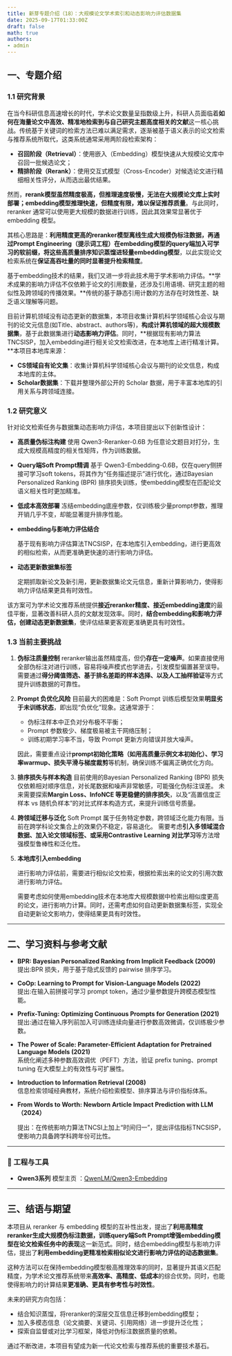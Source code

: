 ```yaml
---
title: 新芽专题介绍（18）：大规模论文学术索引和动态影响力评估数据集
date: 2025-09-17T01:33:00Z
draft: false
math: true
authors: 
- admin
---
```


## 一、专题介绍

### 1.1 研究背景

在当今科研信息高速增长的时代，学术论文数量呈指数级上升，科研人员面临着**如何在海量论文中高效、精准地检索到与自己研究主题高度相关的文献**这一核心挑战。传统基于关键词的检索方法已难以满足需求，逐渐被基于语义表示的论文检索与推荐系统所取代，这类系统通常采用两阶段检索架构：

- **召回阶段（Retrieval）**：使用嵌入（Embedding）模型快速从大规模论文库中召回一批候选论文；
- **精排阶段（Rerank）**：使用交互式模型（Cross-Encoder）对候选论文进行精细相关性评分，从而选出最优结果。

然而，**rerank模型虽然精度极高，但推理速度极慢，无法在大规模论文库上实时部署；embedding模型推理快速，但精度有限，难以保证推荐质量**。与此同时，reranker 通常可以使用更大规模的数据进行训练，因此其效果常显著优于 embedding 模型。

其核心思路是：**利用精度更高的reranker模型离线生成大规模伪标注数据，再通过Prompt Engineering（提示词工程）在embedding模型的query端加入可学习的软前缀，将这些高质量排序知识蒸馏进轻量embedding模型**，以此实现论文检索系统在**保证高吞吐量的同时显著提升检索精度**。

基于embedding技术的结果，我们又进一步将此技术用于学术影响力评估。**学术成果的影响力评估不仅依赖于论文的引用数量，还涉及引用语境、研究主题的相似性及跨领域的传播效果。**传统的基于静态引用计数的方法存在时效性差、缺乏语义理解等问题。

目前计算机领域没有动态更新的数据集，本项目收集计算机科学领域核心会议与期刊的论文元信息(如Title、abstract、authors等)，**构成计算机领域的超大规模数据集**，基于此数据集进行**动态影响力评估**。同时，**根据现有影响力算法TNCSISP，加入embedding进行相关论文检索改进，在本地库上进行精准计算。**本项目本地库来源：

- **CS领域自有论文集**：收集计算机科学领域核心会议与期刊的论文信息，构成本地库的主体。  
- **Scholar数据集**：下载并整理外部公开的 Scholar 数据，用于丰富本地库的引用关系与跨领域连接。  

### 1.2  研究意义

针对论文检索任务与数据集动态影响力评估，本项目提出以下创新性设计：

- **高质量伪标注构建**
  使用 Qwen3-Reranker-0.6B 为任意论文题目对打分，生成大规模高精度的相关性矩阵，作为训练数据。

- **Query端Soft Prompt精调**
  基于 Qwen3-Embedding-0.6B，仅在query侧拼接可学习soft tokens，将其作为“任务描述提示”进行优化，通过Bayesian Personalized Ranking (BPR) 排序损失训练，使embedding模型在匹配论文语义相关性时更加精准。

- **低成本高效部署**
  冻结embedding底座参数，仅训练极少量prompt参数，推理开销几乎不变，却能显著提升排序性能。

- **embedding与影响力评估结合**

  基于现有影响力评估算法TNCSISP，在本地库引入embedding，进行更高效的相似检索，从而更准确更快速的进行影响力评估。

- **动态更新数据集标签**

  定期抓取新论文及新引用，更新数据集论文元信息，重新计算影响力，使得影响力评估结果更具有时效性。

该方案可为学术论文推荐系统提供**接近reranker精度、接近embedding速度**的最佳平衡，显著改善科研人员的文献发现效率。同时，**结合embedding和影响力评估，创建动态更新数据集**，使评估结果更客观更准确更具有时效性。

### 1.3  当前主要挑战

1. **伪标注质量控制**
   reranker输出虽然精度高，但仍**存在一定噪声**。如果直接使用全部伪标注对进行训练，容易将噪声模式也学进去，引发模型偏置甚至误导。
   需要通过**得分阈值筛选、基于排名差距的样本选择、以及人工抽样验证**等方式提升训练数据的可靠性。

2. **Prompt 负优化风险**
   目前最大的困难是：Soft Prompt 训练后模型效果**明显劣于未训练状态**，即出现“负优化”现象。这通常源于：

   - 伪标注样本中正负对分布极不平衡；
   - Prompt 参数极少、梯度极易被主干网络压制；
   - 训练初期学习率不当，导致 Prompt 更新方向错误并放大噪声。

   因此，需要重点设计**prompt初始化策略（如用高质量示例文本初始化）、学习率warmup、损失平滑与梯度裁剪**等机制，确保训练不偏离正确优化方向。

3. **排序损失与样本构造**
   目前使用的Bayesian Personalized Ranking (BPR) 损失仅依赖相对顺序信息，对长尾数据和噪声非常敏感，可能强化伪标注误差。
   未来需要探索**Margin Loss、InfoNCE 等更稳健的排序损失**，以及“高置信度正样本 vs 随机负样本”的对比式样本构造方式，来提升训练信号质量。

4. **跨领域迁移与泛化**
   Soft Prompt 属于任务特定参数，跨领域泛化能力有限。当前在跨学科论文集合上的效果仍不稳定，容易退化。
   需要考虑**引入多领域混合数据、加入论文领域标签、或采用Contrastive Learning 对比学习**等方法增强模型鲁棒性和泛化性。

5. **本地库引入embedding**

   进行影响力评估前，需要进行相似论文检索，根据检索出来的论文的引用次数进行影响力评估。

   需要考虑如何使用embedding技术在本地库大规模数据中检索出相似度更高的论文，进行影响力计算。同时，还需考虑如何自动更新数据集标签，实现全自动更新论文影响力，使得结果更具有时效性。

***

## 二、学习资料与参考文献

- **BPR: Bayesian Personalized Ranking from Implicit Feedback (2009)**  
  提出:BPR 损失，用于基于隐式反馈的 pairwise 排序学习。

- **CoOp: Learning to Prompt for Vision-Language Models (2022)**  
  提出:在输入前拼接可学习 prompt token，通过少量参数提升跨模态模型性能。

- **Prefix-Tuning: Optimizing Continuous Prompts for Generation (2021)**  
  提出:通过在输入序列前加入可训练连续向量进行参数高效微调，仅训练极少参数。

- **The Power of Scale: Parameter-Efficient Adaptation for Pretrained Language Models (2021)**  
  系统化阐述多种参数高效调优（PEFT）方法，验证 prefix tuning、prompt tuning 在大模型上的有效性与可扩展性。

- **Introduction to Information Retrieval (2008)**  
  信息检索领域经典教材，系统介绍检索模型、排序算法与评价指标体系。

- **From Words to Worth: Newborn Article Impact Prediction with LLM（2024）**

  提出：在传统影响力算法TNCSI上加上“时间归一”，提出评估指标TNCSISP，使影响力具备跨学科跨年份可比性。

---

### 🧪 工程与工具

- **Qwen3系列** 模型主页  ：[QwenLM/Qwen3-Embedding](https://github.com/QwenLM/Qwen3-Embedding)  

***

## 三、结语与期望

本项目从 reranker 与 embedding 模型的互补性出发，提出了**利用高精度reranker生成大规模伪标注数据，训练query端Soft Prompt增强embedding模型在论文检索任务中的表现**这一新范式。同时，结合embedding模型与影响力评估，提出了**利用embedding更精准检索相似论文进行影响力评估的动态数据集**。

这种方法可以在保持embedding模型极高推理效率的同时，显著提升其语义匹配精度，为学术论文推荐系统带来**高效率、高精度、低成本**的综合优势。同时，也能使得影响力的计算结果**更准确、更具有参考性与时效性**。

未来的研究方向包括：

- 结合知识蒸馏，将reranker的深层交互信息迁移到embedding模型；
- 加入多模态信息（论文摘要、关键词、引用网络）进一步提升泛化性；
- 探索自监督或对比学习框架，降低对伪标注数据质量的依赖。

通过不断改进，本项目有望成为新一代论文检索与推荐系统的重要技术基石。
